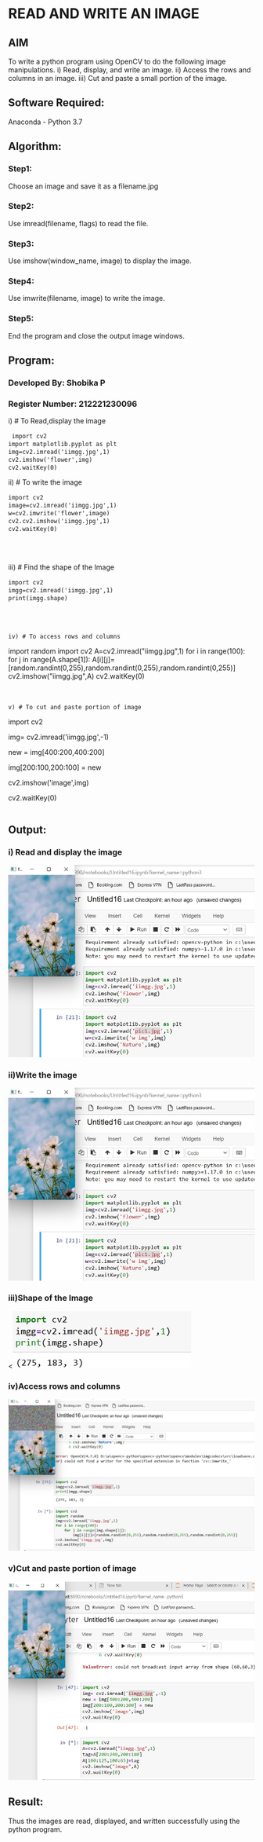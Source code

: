 # READ AND WRITE AN IMAGE
## AIM
To write a python program using OpenCV to do the following image manipulations.
i) Read, display, and write an image.
ii) Access the rows and columns in an image.
iii) Cut and paste a small portion of the image.

## Software Required:
Anaconda - Python 3.7
## Algorithm:
### Step1:
Choose an image and save it as a filename.jpg
### Step2:
Use imread(filename, flags) to read the file.
### Step3:
Use imshow(window_name, image) to display the image.
### Step4:
Use imwrite(filename, image) to write the image.
### Step5:
End the program and close the output image windows.
## Program:
### Developed By: Shobika P
### Register Number: 212221230096
i) # To Read,display the image
```
 import cv2
import matplotlib.pyplot as plt
img=cv2.imread('iimgg.jpg',1)
cv2.imshow('flower',img)
cv2.waitKey(0) 

```
ii) # To write the image
```
import cv2
image=cv2.imread('iimgg.jpg',1)
w=cv2.imwrite('flower',image)
cv2.cv2.imshow('iimgg.jpg',1)
cv2.waitKey(0) 




```
iii) # Find the shape of the Image
```
import cv2
imgg=cv2.imread('iimgg.jpg',1)
print(imgg.shape)


```
```


iv) # To access rows and columns

```
import random
import cv2
A=cv2.imread("iimgg.jpg",1)
for i in range(100):
    for j in range(A.shape[1]):
        A[i][j]=[random.randint(0,255),random.randint(0,255),random.randint(0,255)]
cv2.imshow("iimgg.jpg",A)
cv2.waitKey(0)

```


v) # To cut and paste portion of image
```

import cv2

img= cv2.imread('iimgg.jpg',-1)

new = img[400:200,400:200]

img[200:100,200:100] = new

cv2.imshow('image',img)

cv2.waitKey(0)


```
```

## Output:

### i) Read and display the image
![output](./out14.jpeg)



### ii)Write the image

![output](./out15.jpeg)


### iii)Shape of the Image

<![output](./out12.jpeg)

### iv)Access rows and columns
![output](./out11.jpeg)

### v)Cut and paste portion of image
![output](./out13.jpeg)


## Result:
Thus the images are read, displayed, and written successfully using the python program.


